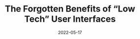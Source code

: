 ---
date: 2022-05-17
draft: true
permalink: false
publisher: uxdesigncc
tags:
  - usability
  - meta
target_url: https://uxdesign.cc/the-forgotten-benefits-of-low-tech-user-interfaces-57fdbb6ac83
title: The Forgotten Benefits of “Low Tech” User Interfaces
---